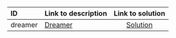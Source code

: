 | ID | Link to description | Link to solution |
|:---|:---|:---:|
| dreamer | [Dreamer](https://open.kattis.com/problems/dreamer) | [Solution](https://github.com/versenyi98/leetcode-solutions/tree/main/solutions/Dreamer)|
